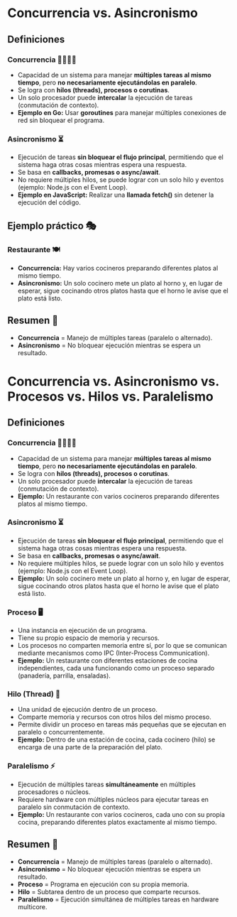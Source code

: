 # Concurrencia vs. Asincronismo

## Definiciones

### Concurrencia 🏃‍♂️🏃‍♀️
- Capacidad de un sistema para manejar **múltiples tareas al mismo tiempo**, pero **no necesariamente ejecutándolas en paralelo**.
- Se logra con **hilos (threads), procesos o corutinas**.
- Un solo procesador puede **intercalar** la ejecución de tareas (conmutación de contexto).
- **Ejemplo en Go:** Usar **goroutines** para manejar múltiples conexiones de red sin bloquear el programa.

### Asincronismo ⏳
- Ejecución de tareas **sin bloquear el flujo principal**, permitiendo que el sistema haga otras cosas mientras espera una respuesta.
- Se basa en **callbacks, promesas o async/await**.
- No requiere múltiples hilos, se puede lograr con un solo hilo y eventos (ejemplo: Node.js con el Event Loop).
- **Ejemplo en JavaScript:** Realizar una **llamada fetch()** sin detener la ejecución del código.

## Ejemplo práctico 🎭

### Restaurante 🍽️
- **Concurrencia:** Hay varios cocineros preparando diferentes platos al mismo tiempo.
- **Asincronismo:** Un solo cocinero mete un plato al horno y, en lugar de esperar, sigue cocinando otros platos hasta que el horno le avise que el plato está listo.

## Resumen 📌
- **Concurrencia** = Manejo de múltiples tareas (paralelo o alternado).
- **Asincronismo** = No bloquear ejecución mientras se espera un resultado.

# Concurrencia vs. Asincronismo vs. Procesos vs. Hilos vs. Paralelismo

## Definiciones

### Concurrencia 🏃‍♂️🏃‍♀️
- Capacidad de un sistema para manejar **múltiples tareas al mismo tiempo**, pero **no necesariamente ejecutándolas en paralelo**.
- Se logra con **hilos (threads), procesos o corutinas**.
- Un solo procesador puede **intercalar** la ejecución de tareas (conmutación de contexto).
- **Ejemplo:** Un restaurante con varios cocineros preparando diferentes platos al mismo tiempo.

### Asincronismo ⏳
- Ejecución de tareas **sin bloquear el flujo principal**, permitiendo que el sistema haga otras cosas mientras espera una respuesta.
- Se basa en **callbacks, promesas o async/await**.
- No requiere múltiples hilos, se puede lograr con un solo hilo y eventos (ejemplo: Node.js con el Event Loop).
- **Ejemplo:** Un solo cocinero mete un plato al horno y, en lugar de esperar, sigue cocinando otros platos hasta que el horno le avise que el plato está listo.

### Proceso 🖥️
- Una instancia en ejecución de un programa.
- Tiene su propio espacio de memoria y recursos.
- Los procesos no comparten memoria entre sí, por lo que se comunican mediante mecanismos como IPC (Inter-Process Communication).
- **Ejemplo:** Un restaurante con diferentes estaciones de cocina independientes, cada una funcionando como un proceso separado (panadería, parrilla, ensaladas).

### Hilo (Thread) 🧵
- Una unidad de ejecución dentro de un proceso.
- Comparte memoria y recursos con otros hilos del mismo proceso.
- Permite dividir un proceso en tareas más pequeñas que se ejecutan en paralelo o concurrentemente.
- **Ejemplo:** Dentro de una estación de cocina, cada cocinero (hilo) se encarga de una parte de la preparación del plato.

### Paralelismo ⚡
- Ejecución de múltiples tareas **simultáneamente** en múltiples procesadores o núcleos.
- Requiere hardware con múltiples núcleos para ejecutar tareas en paralelo sin conmutación de contexto.
- **Ejemplo:** Un restaurante con varios cocineros, cada uno con su propia cocina, preparando diferentes platos exactamente al mismo tiempo.

## Resumen 📌
- **Concurrencia** = Manejo de múltiples tareas (paralelo o alternado).
- **Asincronismo** = No bloquear ejecución mientras se espera un resultado.
- **Proceso** = Programa en ejecución con su propia memoria.
- **Hilo** = Subtarea dentro de un proceso que comparte recursos.
- **Paralelismo** = Ejecución simultánea de múltiples tareas en hardware multicore.



